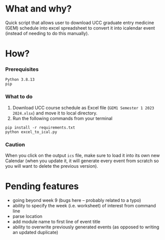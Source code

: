 # What and why?
Quick script that allows user to download UCC graduate entry medicine (GEM) schedule into excel spreadsheet to convert it into icalendar event (instead of needing to do this manually).

# How?
### Prerequisites
```
Python 3.8.13
pip
```

### What to do
1. Download UCC course schedule as Excel file (`GEM1 Semester 1 2023 2024.xlsx`) and move it to local directory.
2. Run the following commands from your terminal
```
pip install -r requirements.txt
python excel_to_ical.py
```

### Caution
When you click on the output `ics` file, make sure to load it into its own new Calendar (when you update it, it will generate every event from scratch so you will want to delete the previous version).

# Pending features
* going beyond week 9 (bugs here – probably related to a typo)
* ability to specify the week (i.e. worksheet) of interest from command line
* parse location
* add module name to first line of event title
* ability to overwrite previously generated events (as opposed to writing an updated duplicate)
